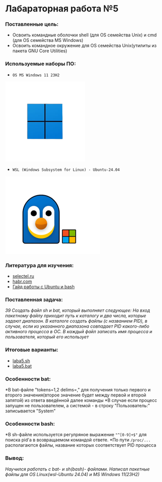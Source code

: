 # Лабараторная работа №5
### Поставленные цель:
* Освоить командные оболочки shell (для OS семейства Unix) и cmd (для OS семейства MS Windows)
* Освоить командное окружение для OS семейства Unix(утилиты из пакета GNU Core Utilities)

### Используемые наборы ПО:
* `OS MS Windows 11 23H2`

![](new-windows-logo.png)

* `WSL (Windows Subsystem for Linux) - Ubuntu-24.04`

![](wsl_vodo4ka.png)

### Литература для изучения:
* [selectel.ru](https://selectel.ru/blog/bat-file/)
* [habr.com](https://habr.com/ru/sandbox/168937/)
* [Гайд работы с Ubuntu и bash](https://youtube.com/playlist?list=PL0lO_mIqDDFUwVWvVitxG2oXA6a-Nq-Qq&si=2gRFrJWybrUjOdxC)

### Поставленная задача:
*39 Создать файл sh и bat, который выполняет следующее: 
На вход пакетному файлу приходит путь к каталогу и два числа, которые задают диапазон. В каталоге создать файлы (c названием PID), в случае, если из указанного диапазона совпадает PID какого-либо активного процесса в ОС. В каждый файл записать имя процесса и пользователя, который его использует*


### Итоговые варианты:
* [laba5.sh](https://github.com/iis-42x70x/RPIIS/blob/%D0%93%D0%BE%D0%B2%D0%BE%D1%80_%D0%93/sem1/laba5/laba5.sh)
* [laba5.bat](https://github.com/iis-42x70x/RPIIS/blob/%D0%93%D0%BE%D0%B2%D0%BE%D1%80_%D0%93/sem1/laba5/laba5.bat)

### Особенности bat:
*В bat-файле "tokens=1,2 delims=," для получения только первого и второго значения(второе значение будет между первой и второй запятой) из ответа введённой далее команды
*В случае если процесс запущен не пользователем, а системой - в строку "Пользователь:" записывается "System"

### Особенности bash:
*В sh-файле используется регулряное выражение `"^[0-9]+$"` для поиска pid'а в возвращаемом командой ответе.
*По пути `/proc/...` располагаются файлы, название которых соответствует PID процесса

### Вывод:
*Научился работать с bat- и sh(bash)- файлами. Написал пакетные файлы для OS Linux(wsl-Ubuntu 24.04) и MS Windows 11(23H2)*

